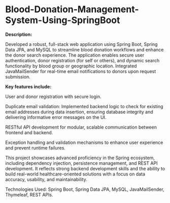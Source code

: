 # Blood-Donation-Management-System-Using-SpringBoot
**Description:**

Developed a robust, full-stack web application using Spring Boot, Spring Data JPA, and MySQL to streamline blood donation workflows and enhance the donor search experience. The application enables secure user authentication, donor registration (for self or others), and dynamic search functionality by blood group or geographic location. Integrated JavaMailSender for real-time email notifications to donors upon request submission.

**Key features include:**

User and donor registration with secure login.

Duplicate email validation:
Implemented backend logic to check for existing email addresses during data insertion, ensuring database integrity and delivering informative error messages on the UI.

RESTful API development for modular, scalable communication between frontend and backend.

Exception handling and validation mechanisms to enhance user experience and prevent runtime failures.

This project showcases advanced proficiency in the Spring ecosystem, including dependency injection, persistence management, and REST API development. It reflects strong backend development skills and the ability to build real-world healthcare-oriented solutions with a focus on data accuracy, usability, and maintainability.

Technologies Used: Spring Boot, Spring Data JPA, MySQL, JavaMailSender, Thymeleaf, REST APIs.
